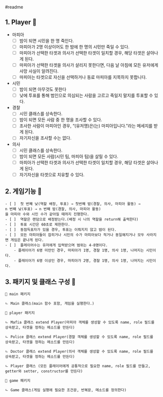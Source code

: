 #readme

## 1. Player 🌷

- 마피아
    - [ ]  밤이 되면 시민을 한 명 죽인다.
    - [ ]  마피아가 2명 이상이어도 한 밤에 한 명의 시민만 죽일 수 있다.
    - [ ]  마피아가 선택한 타겟과 의사가 선택한 타겟이 일치할 경우, 해당 타겟은 살아나게 된다.
    - [ ]  마피아가 선택한 타겟을 의사가 살리지 못한다면, 다음 날 아침에 모든 유저에게 사망 사실이 알려진다.
    - [ ]  마피아는 타겟으로 자신을 선택하거나 동료 마피아를 지목하지 못합니다.
- 시민
    - [ ]  밤이 되면 아무것도 못한다
    - [ ]  낮에 투표를 통해 범인으로 의심되는 사람을 고르고 죽일지 말지를 투표할 수 있다.
    
- 경찰
    - [ ]  시민 클래스를 상속한다.
    - [ ]  밤이 되면 모든 사람 중 한 명을 조사할 수 있다.
    - [ ]  조사한 사람이 마피아인 경우, “(유저명)은(는) 마피아입니다.”라는 메세지를 받게 된다.
    - [ ]  자기자신을 조사할 수는 없다.
- 의사
    - [ ]  시민 클래스를 상속한다.
    - [ ]  밤이 되면 모든 사람(시민 팀, 마피아 팀)을 살릴 수 있다.
    - [ ]  마피아가 선택한 타겟과 의사가 선택한 타겟이 일치할 경우, 해당 타겟은 살아나게 된다.
    - [ ]  자기자신을 타겟으로 치유할 수 있다.

## 2. 게임기능 🧸

    - [ ]  첫 번째 낮(역할 배정, 투표) → 첫번째 밤(경찰, 의사, 마피아 활동) →
    n 번째 낮(투표) → n 번째 밤(경찰, 의사, 마피아 활동)
    을 마피아 수와 시민 수가 같아질 때까지 진행한다.
    - [ ]  역할은 랜덤으로 배정받는다.(배정 시 나의 역할을 return해 출력한다)
    - [ ]  투표 시간은 60초로 제한한다.
    - [ ]  동점득표자가 있을 경우, 투표는 이뤄지지 않고 밤이 된다.
    - [ ]  모든 마피아들이 잡히거나 시민의 수가 마피아보다 적거나 동일해지거나 모두 사라지면 게임은 끝나게 된다.
    - [ ]  플레이어수는 유저에게 입력받으며 범위는 4-8명이다.
        - 플레이어가 6명 미만인 경우, 마피아가 1명, 경찰 1명, 의사 1명, 나머지는 시민이다.
        - 플레이어가 6명 이상인 경우, 마피아가 2명, 경찰 1명, 의사 1명, 나머지는 시민이다.
        
## 3. 패키지 및 클래스 구성 🐹
    
    📂 main 패키지
    
    ㄴ Main 클래스(main 함수 포함, 게임을 실행한다.)
    
    📂 player 패키지
    
    ㄴ Mafia 클래스 extend Player(마피아 객체를 생성할 수 있도록 name, role 필드를 상속받고, 타겟을 정하는 메소드를 만든다)
    
    ㄴ Police 클래스 extend Player(경찰 객체를 생성할 수 있도록 name, role 필드를 상속받고, 타겟을 정하는 메소드를 만든다)
    
    ㄴ Doctor 클래스 extend Player(의사 객체를 생성할 수 있도록 name, role 필드를 상속받고, 타겟을 정하는 메소드를 만든다)
    
    ㄴ Player 클래스 (모든 플레이어에게 공통적으로 필요한 name, role 필드를 만들고, getter와 setter, constructor를 만든다)
    
    📂 game 패키지
    
    ㄴ Game 클래스(게임 실행에 필요한 조건문, 반복문, 메소드를 정의한다)
